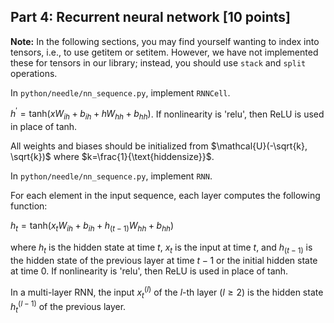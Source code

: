 ## Part 4: Recurrent neural network [10 points]

**Note:** In the following sections, you may find yourself wanting to index into tensors, i.e., to use getitem or setitem. However, we have not implemented these for tensors in our library; instead, you should use `stack` and `split` operations.

In `python/needle/nn_sequence.py`, implement `RNNCell`.

$h^\prime = \text{tanh}(xW_{ih} + b_{ih} + hW_{hh} + b_{hh})$. If nonlinearity is 'relu', then ReLU is used in place of tanh.

All weights and biases should be initialized from $\mathcal{U}(-\sqrt{k}, \sqrt{k})$ where $k=\frac{1}{\text{hiddensize}}$.

In `python/needle/nn_sequence.py`, implement `RNN`.

For each element in the input sequence, each layer computes the following function:

$h_t = \text{tanh}(x_tW_{ih} + b_{ih} + h_{(t-1)}W_{hh} + b_{hh})$

where $h_t$ is the hidden state at time $t$, $x_t$ is the input at time $t$, and $h_{(t-1)}$ is the hidden state of the previous layer at time $t-1$ or the initial hidden state at time $0$. If nonlinearity is 'relu', then ReLU is used in place of tanh.

In a multi-layer RNN, the input $x_t^{(l)}$ of the $l$-th layer ($l \ge 2$) is the hidden state $h_t^{(l-1)}$ of the previous layer.
